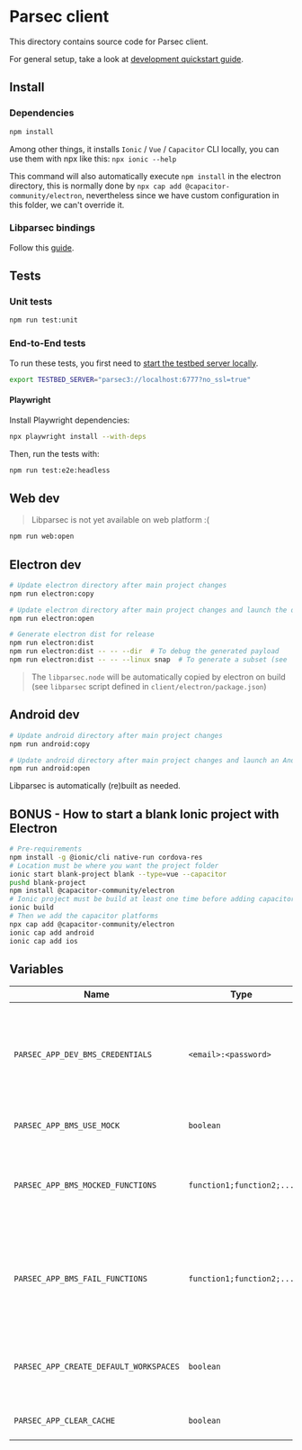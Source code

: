 # Parsec client

This directory contains source code for Parsec client.

For general setup, take a look at [development quickstart guide](../docs/development/README.md#Hacking-the-clients).

## Install

### Dependencies

```bash
npm install
```

Among other things, it installs `Ionic` / `Vue` / `Capacitor` CLI locally, you can use them with npx like this: `npx ionic --help`

This command will also automatically execute `npm install` in the electron directory, this is normally done by `npx cap add @capacitor-community/electron`, nevertheless since we have custom configuration in this folder, we can't override it.

### Libparsec bindings

Follow this [guide](../bindings/README.md).

## Tests

### Unit tests

```bash
npm run test:unit
```

### End-to-End tests

To run these tests, you first need to [start the testbed server locally](../docs/development/README.md#starting-the-testbed-server).

```bash
export TESTBED_SERVER="parsec3://localhost:6777?no_ssl=true"
```

#### Playwright

Install Playwright dependencies:

```bash
npx playwright install --with-deps
```

Then, run the tests with:

```bash
npm run test:e2e:headless
```

## Web dev

> Libparsec is not yet available on web platform :(

```bash
npm run web:open
```

## Electron dev

```bash
# Update electron directory after main project changes
npm run electron:copy

# Update electron directory after main project changes and launch the desktop app
npm run electron:open

# Generate electron dist for release
npm run electron:dist
npm run electron:dist -- -- --dir  # To debug the generated payload
npm run electron:dist -- -- --linux snap  # To generate a subset (see `npx electron-builder build --help`)
```

> The `libparsec.node` will be automatically copied by electron on build (see
> `libparsec` script defined in `client/electron/package.json`)

## Android dev

```bash
# Update android directory after main project changes
npm run android:copy

# Update android directory after main project changes and launch an Android Studio project
npm run android:open
```

Libparsec is automatically (re)built as needed.

<!-- TODO: iOS platform not yet available
## iOS dev

```bash
# In /client
# Update iOS folder after main project changes
npm run ios:copy
# ----
# Update iOS folder after main project changes and launch a XCode project
npm run ios:open
``` -->

## BONUS - How to start a blank Ionic project with Electron

```bash
# Pre-requirements
npm install -g @ionic/cli native-run cordova-res
# Location must be where you want the project folder
ionic start blank-project blank --type=vue --capacitor
pushd blank-project
npm install @capacitor-community/electron
# Ionic project must be build at least one time before adding capacitor plugins
ionic build
# Then we add the capacitor platforms
npx cap add @capacitor-community/electron
ionic cap add android
ionic cap add ios
```

## Variables

| Name                                   | Type                      | Description                                                                   | Remark                                                                                          |
| -------------------------------------- | ------------------------- | ----------------------------------------------------------------------------- | ----------------------------------------------------------------------------------------------- |
| `PARSEC_APP_DEV_BMS_CREDENTIALS`       | `<email>:<password>`      | Used as default login credentials for the BMS                                 | Only for development purposes! Avoid using `:` in your password as it will mess up the parsing. |
| `PARSEC_APP_BMS_USE_MOCK`              | `boolean`                 | Used to mock calls to the BMS                                                 | Only for development purposes!                                                                  |
| `PARSEC_APP_BMS_MOCKED_FUNCTIONS `     | `function1;function2;...` | Comma-separated list of functions from the BMS API to mock                    | Only for development purposes!                                                                  |
| `PARSEC_APP_BMS_FAIL_FUNCTIONS `       | `function1;function2;...` | Comma-separated list of functions from the BMS API that should fail if mocked | Only for development purposes!                                                                  |
| `PARSEC_APP_CREATE_DEFAULT_WORKSPACES` | `boolean`                 | Create default workspaces when initializing the app                           | Only for development purposes!                                                                  |
| `PARSEC_APP_CLEAR_CACHE`               | `boolean`                 | Clear the cache                                                               | Only for development purposes!                                                                  |
